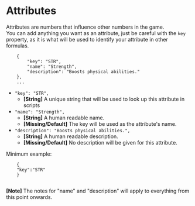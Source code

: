 # Attributes


Attributes are numbers that influence other numbers in the game. \
You can add anything you want as an attribute, just be careful with the `key` property, as it is what will be used to identify your attribute in other formulas.
```
    {
    	"key": "STR",
    	"name": "Strength",
    	"description": "Boosts physical abilities."
    },
    ...
```
* `"key": "STR",`
	* __[String]__ A unique string that will be used to look up this attribute in scripts
* `"name": "Strength",` 
	* __[String]__ A human readable name. 
	* __[Missing/Default]__ The key will be used as the attribute's name.
* `"description": "Boosts physical abilities.",`
	* __[String]__  A human readable description. 
	* __[Missing/Default]__ No description will be given for this attribute.

Minimum example:
```
    {
	"key":"STR"
    }
    
```


__[Note]__ The notes for "name" and "description" will apply to everything from this point onwards.

